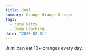 ```yaml
---
title: Jumi
summary: Orange Orange Orange
tags:
  - cute kitty
  - Deep Learning
date: "2020-02-01"
---
```


Jumi can eat 10+ oranges every day.

